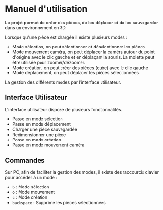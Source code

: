 # Manuel d'utilisation

Le projet permet de créer des pièces, de les déplacer et de les sauvegarder dans un environnement en 3D.

Lorsque qu'une pièce est chargée il existe plusieurs modes :
- Mode sélection, on peut sélectionner et désélectionner les pièces
- Mode mouvement caméra, on peut déplacer la caméra autour du point d'origine avec le clic gauche et en déplaçant la souris. La molette peut être utilisée pour zoomer/dézoomer.
- Mode création, on peut créer des pièces (cube) avec le clic gauche
- Mode déplacement, on peut déplacer les pièces sélectionnées

La gestion des différents modes par l'interface utilisateur.

## Interface Utilisateur

L'interface utilisateur dispose de plusieurs fonctionnalités.
- Passe en mode sélection
- Passe en mode déplacement
- Charger une pièce sauvegardée
- Redimensionner une pièce
- Passe en mode création
- Passe en mode mouvement caméra

## Commandes

Sur PC, afin de faciliter la gestion des modes, il existe des raccourcis clavier pour accéder à un mode :
- `b` : Mode sélection
- `o` : Mode mouvement
- `c` : Mode création 
- `backspace` : Supprime les pièces sélectionnées
